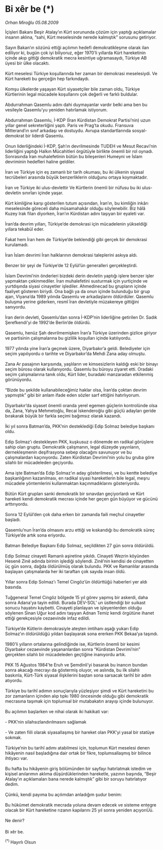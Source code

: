 # Bi xêr be (*)

*Orhan Miroğlu 05.08.2009*

<div class="taraf_structure_2col_1zq">
<div class="margen_n">



 <p>İçişleri Bakanı Beşir Atalay’ın Kürt sorununda çözüm için yaptığı açıklamalar insanın aklına, “sahi, Kürt meselesinde nerede kalmıştık” sorusunu getiriyor. <br/><br/>Sayın Bakan’ın sözünü ettiği açılımın hedefi demokratikleşme olarak ilan ediliyor ki, bugün çok iyi biliyoruz, eğer 1970’li yıllarda Kürt hareketinin içinde akıp gittiği demokratik mecra kesintiye uğramasaydı, Türkiye AB üyesi bir ülke olacaktı. <br/><br/>Kürt meselesi Türkiye koşullarında her zaman bir demokrasi meselesiydi. Ve Kürt hareketi bu gerçeğin hep farkındaydı. <br/><br/>Komşu ülkelerde yaşayan Kürt siyasetçiler bile zaman oldu, Türkiye Kürtlerinin legal mücadele koşullarını çok değerli ve farklı buldular. <br/><br/>Abdurrahman Qasemlu adını dahi duymayanlar vardır belki ama ben bu vesileyle Qasemlu’yu yeniden hatırlamak istiyorum. <br/><br/>Abdurrahman Qasemlu, İ-KDP (İran Kürdistan Demokrat Partisi’nin) uzun yıllar genel sekreterliğini yaptı. Paris ve Prag’ta okudu. Fransuva Mitterand’ın sınıf arkadaşı ve dostuydu. Avrupa standartlarında sosyal-demokrat bir liderdi Qasemlu. <br/><br/>Onun liderliğindeki İ-KDP, Şah’ın devrilmesinde TUDEH ve Mesut Recavi’nin liderliğini yaptığı Halkın Mücahitleri örgütüyle birlikte önemli bir rol oynadı. Sonrasında İran muhalefetinin bütün bu bileşenleri Humeyni ve İslam devriminin hedefleri haline geldiler. <br/><br/>İran ve Türkiye için eş zamanlı bir tarih okuması, bu iki ülkenin siyasal tecrübeleri arasında büyük benzerliklerin olduğunu ortaya koymaktadır. <br/><br/>İran ve Türkiye iki ulus-devlettir Ve Kürtlerin önemli bir nüfusu bu iki ulus-devletin sınırları içinde yaşar. <br/><br/>Kürt kimliğine karşı gösterilen tutum açısından, İran’ın, bu kimliğin inkârı meselesinde göreceli daha müsamahakâr olduğu söylenebilir. Biz hâlâ Kuzey Irak filan diyorken, İran’ın Kürdistan adını taşıyan bir eyaleti var. <br/><br/>İran’da devrim yılları, Türkiye’de demokrasi için mücadelenin yükseldiği yıllara tekabül eder. <br/><br/>Fakat hem İran hem de Türkiye’de beklendiği gibi gerçek bir demokrasi kurulamadı. <br/><br/>İran İslam devrimi İran halklarının demokrasi taleplerini askıya aldı. <br/><br/>Benzer bir şeyi de Türkiye’de 12 Eylül’ün generalleri gerçekleştirdi. <br/><br/>İslam Devrimi’nin önderleri bizdeki derin devletin yaptığı işlere benzer işler yapmaktan çekinmediler. İran muhalefetini susturmak için yurtiçinde ve yurtdışında siyasi cinayetler işlediler. Ahmedinecad bu grupların içinde faaliyet gösteren biriydi. Ona bağlı ya da onun içinde bulunduğu bir grup ajan, Viyana’da 1989 yılında Qasemlu ve arkadaşlarını öldürdüler. Qasemlu buluşma yerine giderken, resmî İran devletiyle müzakereye gittiğini sanıyordu. <br/><br/>İran derin devleti, Qasemlu’dan sonra İ-KDP’nin liderliğine getirilen Dr. Sadık Şerefkendi’yi de 1992’de Berlin’de öldürdü. <br/><br/>Qasemlu, henüz Şah devrilmemişken İran’a Türkiye üzerinden gizlice giriyor ve partisinin çalışmalarına bu gizlilik koşulları içinde katılıyordu. <br/><br/>1977 yılında yine İran’a geçmek üzere, Diyarbakır’a geldi. Belediyeler için seçim yapılıyordu o tarihte ve Diyarbakır’da Mehdi Zana aday olmuştu. <br/><br/>Zana Ar pasajının karşısında, yaşlıların ve kimsesizlerin kaldığı eski bir binayı seçim bürosu olarak kullanıyordu. Qasemlu bu büroyu ziyaret etti. Oradaki seçim çalışmalarına tanık oldu, Kürt lider, buradaki manzaradan etkilenmiş görünüyordu. <br/><br/>“Bizde bu şekilde kullanabileceğimiz haklar olsa, İran’da çoktan devrim yapmıştık” gibi bir anlam ifade eden sözler sarf ettiğini hatırlıyorum. <br/><br/>Diyarbakır’da siyaset önemli oranda yerel egemen güçlerin kontrolünde olsa da, Zana, Yahya Mehmetoğlu, Recai İskenderoğlu gibi güçlü adayları geride bırakarak büyük bir farkla seçimi bağımsız olarak kazandı. <br/><br/>İki yıl sonra Batman’da, PKK’nin desteklediği Edip Solmaz belediye başkanı oldu. <br/><br/>Edip Solmaz’ı destekleyen PKK, kuşkusuz o dönemde en radikal görüşlere sahip olan gruptu. Demokratik çalışmanın, legal düzeyde yayınların, dernekleşmenin deşifrasyona sebep olacağını savunuyor ve bu çalışmalardan kaçınıyordu. Zaten Kürdistan Devrimi’nin yolu bu gruba göre silahlı bir mücadeleden geçiyordu. <br/><br/>Ama işte Batman’da Edip Solmaz’ın aday gösterilmesi, ve bu kentte belediye başkanlığının kazanılması, en radikal siyasi hareketlerin bile legal, meşru mücadele yöntemlerini kullanmaktan kaçınmadıklarını gösteriyordu. <br/><br/>Bütün Kürt grupları sanki demokratik bir sınavdan geçiyorlardı ve Kürt hareketi kendi demokratik mecrası içinde her geçen gün büyüyor ve gücünü arttırıyordu. <br/><br/>Sonra 12 Eylül’den çok daha erken bir zamanda faili meçhul cinayetler başladı. <br/><br/>Qasemlu’nun İran’da olmasını arzu ettiği ve kıskandığı bu demokratik süreç Türkiye’de artık sona eriyordu. <br/><br/>Batman Belediye Başkanı Edip Solmaz, seçildikten 27 gün sonra öldürüldü. <br/><br/>Edip Solmaz cinayeti Ramanlı aşiretine yıkıldı. Cinayeti Wezrin köyünden Hesenê Zinê adında birinin işlediği söylendi. Zinê’nin kendisi de cinayetten üç gün sonra, dağda öldürülmüş olarak bulundu. PKK ve Ramanlılar arasında başlayan çatışmalarda her iki taraftan çok sayıda insan öldü. <br/><br/>Yıllar sonra Edip Solmaz’ı Temel Cingöz’ün öldürttüğü haberleri yer aldı basında. <br/><br/>Tuğgeneral Temel Cingöz bölgede 15 yıl görev yapmış bir askerdi, daha sonra Adana’ya tayin edildi. Burada DEV-SOL’ un üstlendiği bir suikast sonucu hayatını kaybetti. Cinayeti planlayan ve işleyenlerden olduğu söylenen Sinan Uğur kod adını taşıyan Adnan Temiz kendi örgütüne ihanet ettiği gerekçesiyle cezaevinde infaz edildi. <br/><br/>Türkiye’de Kütlerin demokrasiyle ateşten imtihanı aşağı yukarı Edip Solmaz’ın öldürüldüğü yıldan başlayarak sona ererken PKK Bekaa’ya taşındı. <br/><br/>1980’li yılların ortalarına gelindiğinde ise, Kürtlerin önemli bir kesimi Diyarbakır cezaevinde yaşananlardan sonra “Kürdistan Devrimi’nin” gerçekten silahlı bir mücadeleden geçtiğine inanıyordu artık. <br/><br/>PKK 15 Ağustos 1984’te Eruh ve Şemdinli’yi basarak bu inancın bundan sonra akacağı mecrayı da göstermiş oluyor, ve aslında, bu ilk silahlı baskınla, Kürt-Türk siyasal ilişkilerini baştan sona sarsacak tarihî bir adım atıyordu. <br/><br/>Türkiye bu tarihî adımın sonuçlarıyla yüzleşiyor şimdi ve Kürt hareketini bu zor zamanların içinden alıp tıpkı 1980 öncesinde olduğu gibi demokratik mecrasına taşımak için toplumsal bir mutabakatın arayışı içinde bulunuyor. <br/><br/>Bu açılımın başlarken ve nihai olarak iki hakikati var: <br/><br/>- PKK’nin silahsızlandırılmasını sağlamak <br/><br/>- Ve zaten fiili olarak siyasallaşmış bir hareket olan PKK’yi yasal bir statüye sokmak. <br/><br/>Türkiye’nin bu tarihî adımı atabilmesi için, toplumun Kürt meselesi denen hikâyenin nasıl başladığına dair ortak bir fikre, toplumsallaşmış bir bilince ihtiyacı var. <br/><br/>Bu hafta bu hikâyenin giriş bölümünden bir sayfayı hatırlatmak istedim ve kişisel anılarımın aklıma düşürdüklerinden hareketle, yazının başında, “Beşir Atalay’ın açıklamaları bana nerede kalmıştık” gibi bir soruyu hatırlatıyor dedim. <br/><br/>Çünkü, kendi payıma bu açılımdan anladığım şudur benim: <br/><br/>Bu hükümet demokratik mecrada yoluna devam edecek ve sisteme entegre olacak bir Kürt hareketine rızanın kapılarını 25 yıl sonra yeniden açıyorıÜü. <br/><br/>Ne denir? <br/><br/>Bi xêr be.   <sup><br/><br/>(*) </sup>Hayırlı Olsun</p>
<br/>
<br/>
<br/>



<br/>


<div id="taraf_not">
</div>

</div>


</div>
